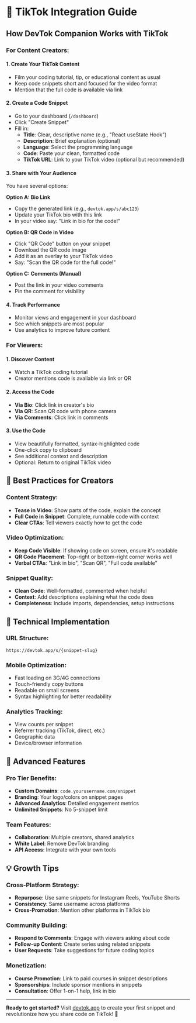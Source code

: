 # 🎯 TikTok Integration Guide

## How DevTok Companion Works with TikTok

### For Content Creators:

#### 1. **Create Your TikTok Content**

- Film your coding tutorial, tip, or educational content as usual
- Keep code snippets short and focused for the video format
- Mention that the full code is available via link

#### 2. **Create a Code Snippet**

- Go to your dashboard (`/dashboard`)
- Click "Create Snippet"
- Fill in:
  - **Title**: Clear, descriptive name (e.g., "React useState Hook")
  - **Description**: Brief explanation (optional)
  - **Language**: Select the programming language
  - **Code**: Paste your clean, formatted code
  - **TikTok URL**: Link to your TikTok video (optional but recommended)

#### 3. **Share with Your Audience**

You have several options:

**Option A: Bio Link**

- Copy the generated link (e.g., `devtok.app/s/abc123`)
- Update your TikTok bio with this link
- In your video say: "Link in bio for the code!"

**Option B: QR Code in Video**

- Click "QR Code" button on your snippet
- Download the QR code image
- Add it as an overlay to your TikTok video
- Say: "Scan the QR code for the full code!"

**Option C: Comments (Manual)**

- Post the link in your video comments
- Pin the comment for visibility

#### 4. **Track Performance**

- Monitor views and engagement in your dashboard
- See which snippets are most popular
- Use analytics to improve future content

### For Viewers:

#### 1. **Discover Content**

- Watch a TikTok coding tutorial
- Creator mentions code is available via link or QR

#### 2. **Access the Code**

- **Via Bio**: Click link in creator's bio
- **Via QR**: Scan QR code with phone camera
- **Via Comments**: Click link in comments

#### 3. **Use the Code**

- View beautifully formatted, syntax-highlighted code
- One-click copy to clipboard
- See additional context and description
- Optional: Return to original TikTok video

## 🎨 Best Practices for Creators

### Content Strategy:

- **Tease in Video**: Show parts of the code, explain the concept
- **Full Code in Snippet**: Complete, runnable code with context
- **Clear CTAs**: Tell viewers exactly how to get the code

### Video Optimization:

- **Keep Code Visible**: If showing code on screen, ensure it's readable
- **QR Code Placement**: Top-right or bottom-right corner works well
- **Verbal CTAs**: "Link in bio", "Scan QR", "Full code available"

### Snippet Quality:

- **Clean Code**: Well-formatted, commented when helpful
- **Context**: Add descriptions explaining what the code does
- **Completeness**: Include imports, dependencies, setup instructions

## 📱 Technical Implementation

### URL Structure:

```
https://devtok.app/s/{snippet-slug}
```

### Mobile Optimization:

- Fast loading on 3G/4G connections
- Touch-friendly copy buttons
- Readable on small screens
- Syntax highlighting for better readability

### Analytics Tracking:

- View counts per snippet
- Referrer tracking (TikTok, direct, etc.)
- Geographic data
- Device/browser information

## 🚀 Advanced Features

### Pro Tier Benefits:

- **Custom Domains**: `code.yourusername.com/snippet`
- **Branding**: Your logo/colors on snippet pages
- **Advanced Analytics**: Detailed engagement metrics
- **Unlimited Snippets**: No 5-snippet limit

### Team Features:

- **Collaboration**: Multiple creators, shared analytics
- **White Label**: Remove DevTok branding
- **API Access**: Integrate with your own tools

## 💡 Growth Tips

### Cross-Platform Strategy:

- **Repurpose**: Use same snippets for Instagram Reels, YouTube Shorts
- **Consistency**: Same username across platforms
- **Cross-Promotion**: Mention other platforms in TikTok bio

### Community Building:

- **Respond to Comments**: Engage with viewers asking about code
- **Follow-up Content**: Create series using related snippets
- **User Requests**: Take suggestions for future coding topics

### Monetization:

- **Course Promotion**: Link to paid courses in snippet descriptions
- **Sponsorships**: Include sponsor mentions in snippets
- **Consultation**: Offer 1-on-1 help, link in bio

---

**Ready to get started?** Visit [devtok.app](/) to create your first snippet and revolutionize how you share code on TikTok! 🚀
